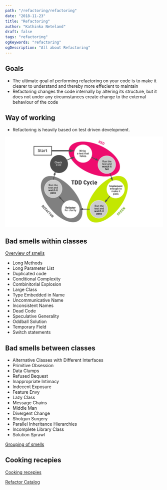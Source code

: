```yaml
---
path: "/refactoring/refactoring"
date: "2018-11-23"
title: "Refactoring"
author: "Kathinka Neteland"
draft: false
tags: "refactoring"
ogKeywords: "refactoring"
ogDescription: "All about Refactoring"
---
```


## Goals

- The ultimate goal of performing refactoring on your code is to make it clearer to understand and thereby more effecient to maintain
- Refactoring changes the code internally by altering its structure, but it does not under any circumstances create change to the external behaviour of the code

## Way of working

- Refactoring is heavily based on test driven development.

![Test driven development](TDD.jpg)

## Bad smells within classes

[Overview of smells](https://blog.codinghorror.com/code-smells/)

- Long Methods
- Long Parameter List
- Duplicated code
- Conditional Complexity
- Combinitorial Explosion
- Large Class
- Type Embedded in Name
- Uncommunicative Name
- Inconsistent Names
- Dead Code
- Speculative Generality
- Oddball Solution
- Temporary Field
- Switch statements

## Bad smells between classes

- Alternative Classes with Different Interfaces
- Primitive Obsession
- Data Clumps
- Refused Bequest
- Inappropriate Intimacy
- Indecent Exposure
- Feature Envy
- Lazy Class
- Message Chains
- Middle Man
- Divergent Change
- Shotgun Surgery
- Parallel Inheritance Hierarchies
- Incomplete Library Class
- Solution Sprawl

[Grouping of smells](http://mikamantyla.eu/BadCodeSmellsTaxonomy.html)

## Cooking recepies

[Cooking recepies](http://www.industriallogic.com/wp-content/uploads/2005/09/smellstorefactorings.pdf)

[Refactor Catalog](https://refactoring.com/catalog/)
